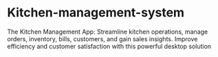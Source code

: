 # Kitchen-management-system
The Kitchen Management App: Streamline kitchen operations, manage orders, inventory, bills, customers, and gain sales insights. Improve efficiency and customer satisfaction with this powerful desktop solution
